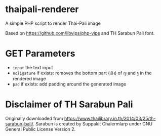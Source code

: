 # thaipali-renderer
A simple PHP script to render Thai-Pali image

Based on https://github.com/libvips/php-vips and TH Sarabun Pali font.

# GET Parameters

* `input` the text input
* `noligature` if exists: removes the bottom part (เชิง) of ญ and ฐ in the rendered image
* `pad` if exists: add padding around the generated image

# Disclaimer of TH Sarabun Pali

Originally downloaded from https://www.thailibrary.in.th/2014/03/25/th-sarabun-bali/.
Sarabun is created by Suppakit Chalermlarp under GNU General Public License Version 2.
